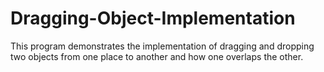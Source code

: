 # Dragging-Object-Implementation

This program demonstrates the implementation of dragging and dropping two objects from one place to another and how one overlaps the other.


